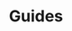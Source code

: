 ---
layout: redirect.njk
tags: page
key: guides_en
title: Guides
redirect: /en/guidelines/guides/accessibility/
parent: guidelines_en
order: 3
---
